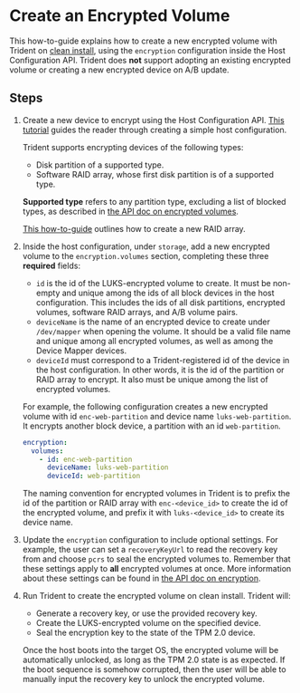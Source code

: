 
# Create an Encrypted Volume

This how-to-guide explains how to create a new encrypted volume with Trident on [clean install](../Perform-a-Clean-Install.md), using the `encryption` configuration inside the Host Configuration API. Trident does **not** support adopting an existing encrypted volume or creating a new encrypted device on A/B update.

## Steps

1. Create a new device to encrypt using the Host Configuration API. [This tutorial](../../Tutorials/Writing-a-Simple-Host-Configuration.md) guides the reader through creating a simple host configuration.

   Trident supports encrypting devices of the following types:

   - Disk partition of a supported type.
   - Software RAID array, whose first disk partition is of a supported type.

   **Supported type** refers to any partition type, excluding a list of blocked types, as described in [the API doc on encrypted volumes](docs/Reference/Host-Configuration/API-Reference/EncryptedVolume.md).

   [This how-to-guide](../Create-a-RAID-Array.md) outlines how to create a new RAID array.

1. Inside the host configuration, under `storage`, add a new encrypted volume to the `encryption.volumes` section, completing these three **required** fields:

   - `id` is the id of the LUKS-encrypted volume to create. It must be non-empty and unique among the ids of all block devices in the host configuration. This includes the ids of all disk partitions, encrypted volumes, software RAID arrays, and A/B volume pairs.
   - `deviceName` is the name of an encrypted device to create under `/dev/mapper` when opening the volume. It should be a valid file name and unique among all encrypted volumes, as well as among the Device Mapper devices.
   - `deviceId` must correspond to a Trident-registered id of the device in the host configuration. In other words, it is the id of the partition or RAID array to encrypt. It also must be unique among the list of encrypted volumes.

   For example, the following configuration creates a new encrypted volume with id `enc-web-partition` and device name `luks-web-partition`. It encrypts another block device, a partition with an id `web-partition`.

   ```yaml
   encryption:
     volumes:
       - id: enc-web-partition
         deviceName: luks-web-partition
         deviceId: web-partition
   ```

   The naming convention for encrypted volumes in Trident is to prefix the id of the partition or RAID array with `enc-<device_id>` to create the id of the encrypted volume, and prefix it with `luks-<device_id>` to create its device name.

1. Update the `encryption` configuration to include optional settings. For example, the user can set a `recoveryKeyUrl` to read the recovery key from and choose `pcrs` to seal the encrypted volumes to. Remember that these settings apply to **all** encrypted volumes at once. More information about these settings can be found in [the API doc on encryption](docs/Reference/Host-Configuration/API-Reference/Encryption.md).

1. Run Trident to create the encrypted volume on clean install. Trident will:
   - Generate a recovery key, or use the provided recovery key.
   - Create the LUKS-encrypted volume on the specified device.
   - Seal the encryption key to the state of the TPM 2.0 device.

   Once the host boots into the target OS, the encrypted volume will be automatically unlocked, as long as the TPM 2.0 state is as expected. If the boot sequence is somehow corrupted, then the user will be able to manually input the recovery key to unlock the encrypted volume.
